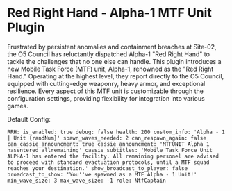 # Red Right Hand - Alpha-1 MTF Unit Plugin

Frustrated by persistent anomalies and containment breaches at Site-02, the O5 Council has reluctantly dispatched Alpha-1 "Red Right Hand" to tackle the challenges that no one else can handle. This plugin introduces a new Mobile Task Force (MTF) unit, Alpha-1, renowned as the "Red Right Hand." Operating at the highest level, they report directly to the O5 Council, equipped with cutting-edge weaponry, heavy armor, and exceptional resilience. Every aspect of this MTF unit is customizable through the configuration settings, providing flexibility for integration into various games.

Default Config:

``RRH:
  is_enabled: true
  debug: false
  health: 200
  custom_info: 'Alpha - 1 | Unit {randNum}'
  spawn_waves_needed: 2
  can_respawn_again: false
  can_cassie_announcment: true
  cassie_announcment: 'MTFUNIT Alpha 1 hasentered allremaining'
  cassie_subtitles: 'Mobile Task Force Unit ALPHA-1 has entered the facility. All remaining personel are advised to proceed with standard evactuation protocols, until a MTF squad reaches your destination.'
  show_broadcast_to_player: false
  broadcast_to_show: 'You''ve spawned as a MTF Alpha - 1 Unit!'
  min_wave_size: 3
  max_wave_size: -1
  role: NtfCaptain``
